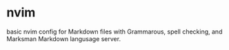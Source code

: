 # nvim
basic nvim config for Markdown files with Grammarous, spell checking, and Marksman Markdown langusage server.
